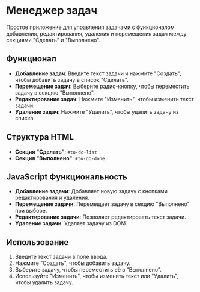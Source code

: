 # Менеджер задач

Простое приложение для управления задачами с функционалом добавления, редактирования, удаления и перемещения задач между секциями "Сделать" и "Выполнено".

## Функционал

- **Добавление задач**: Введите текст задачи и нажмите "Создать", чтобы добавить задачу в список "Сделать".
- **Перемещение задач**: Выберите радио-кнопку, чтобы переместить задачу в секцию "Выполнено".
- **Редактирование задач**: Нажмите "Изменить", чтобы изменить текст задачи.
- **Удаление задач**: Нажмите "Удалить", чтобы удалить задачу из списка.

## Структура HTML

- **Секция "Сделать"**: `#to-do-list`
- **Секция "Выполнено"**: `#to-do-done`

## JavaScript Функциональность

- **Добавление задачи**: Добавляет новую задачу с кнопками редактирования и удаления.
- **Перемещение задачи**: Перемещает задачу в секцию "Выполнено" при выборе.
- **Редактирование задачи**: Позволяет редактировать текст задачи.
- **Удаление задачи**: Удаляет задачу из DOM.

## Использование

1. Введите текст задачи в поле ввода.
2. Нажмите "Создать", чтобы добавить задачу.
3. Выберите задачу, чтобы переместить её в "Выполнено".
4. Используйте "Изменить", чтобы изменить текст или "Удалить", чтобы удалить задачу.
